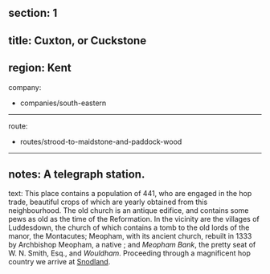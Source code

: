 section: 1
----
title: Cuxton, or Cuckstone
----
region: Kent
----
company:
- companies/south-eastern
----
route:
- routes/strood-to-maidstone-and-paddock-wood
----
notes: A telegraph station.
----
text: This place contains a population of 441, who are engaged in the hop trade, beautiful crops of which are yearly obtained from this neighbourhood. The old church is an antique edifice, and contains some pews as old as the time of the Reformation. In the vicinity are the villages of Luddesdown, the church of which contains a tomb to the old lords of the manor, the Montacutes; Meopham, with its ancient church, rebuilt in 1333 by Archbishop Meopham, a native ; and *Meopham Bank*, the pretty seat of W. N. Smith, Esq., and *Wouldham*. Proceeding through a magnificent hop country we arrive at [Snodland](/stations/snodland).
